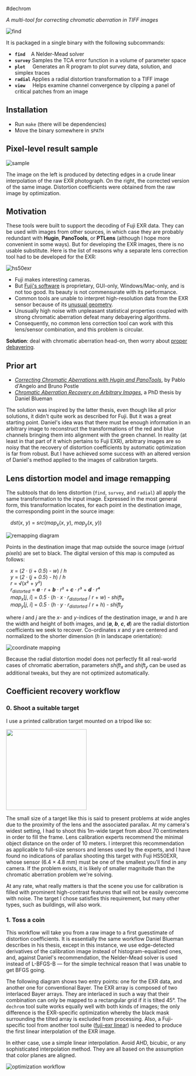 #dechrom

_A multi-tool for correcting chromatic aberration in TIFF images_

![find](doc/images/find.png?raw=true)

It is packaged in a single binary with the following subcommands:

* **`find`** &nbsp;&nbsp; A Nelder-Mead solver
* **`survey`** Samples the TCA error function in a volume of parameter space
* **`plot`** &nbsp;&nbsp;&nbsp; Generates an R program to plot survey data, solution, and simplex traces
* **`radial`** Applies a radial distortion transformation to a TIFF image
* **`view`** &nbsp;&nbsp;&nbsp; Helps examine channel convergence by clipping a panel of critical patches from an image

## Installation


* Run `make` (there will be dependencies)
* Move the binary somewhere in `$PATH`

## Pixel-level result sample
![sample](doc/images/sample.png)

The image on the left is produced by detecting edges in a crude linear interpolation of the raw EXR photograph. On the right, the corrected version of the same image. Distortion coefficients were obtained from the raw image by optimization.


## Motivation

These tools were built to support the decoding of Fuji EXR data. They can be
used with images from other sources, in which case they are probably redundant
with **Hugin**, **PanoTools**, or **PTLens** (although I hope more convenient
in some ways). But for developing the EXR images, there is no usable
substitute. Here is the list of reasons why a separate lens correction tool had
to be developed for the EXR:

![hs50exr](doc/images/hs50exr-small.png?raw=true)

* Fuji makes interesting cameras.
* But [Fuji's software](https://silkypix.isl.co.jp/en/) is proprietary, GUI-only, Windows/Mac-only, and is not too good. Its beauty is not commensurate with its performance.
* Common tools are unable to interpret high-resolution data from the EXR sensor because of its [unusual geometry](doc/images/fuji-cfm.png).
* Unusually high noise with unpleasant statistical properties coupled with strong chromatic aberration defeat many debayering algorithms.
* Consequently, no common lens correction tool can work with this lens/sensor combination, and this problem is circular.

**Solution**: deal with chromatic aberration head-on, then worry about [proper debayering](https://github.com/selkovjr/fuji-exr).

## Prior art

* [*Correcting Chromatic Aberrations with Hugin and PanoTools*](http://hugin.sourceforge.net/tutorials/tca/en.shtml), by Pablo d'Angelo and Bruno Postle
* [*Chromatic Aberration Recovery on Arbitrary Images*](http://www.cs.bris.ac.uk/Publications/Papers/2001510.pdf), a PhD thesis by Daniel Blueman

The solution was inspired by the latter thesis, even though like all prior
solutions, it didn't quite work as described for Fuji. But it was a great
starting point. Daniel's idea was that there must be enough information in an
arbitrary image to reconstruct the transformations of the red and blue channels
bringing them into alignment with the green channel. In reality (at least in
that part of it which pertains to Fuji EXR), arbitrary images are so noisy that
the recovery of distortion coefficients by automatic optimization is far from
robust. But I have achieved some success with an altered version of Daniel's
method applied to the images of calibration targets.

## Lens distortion model and image remapping

The subtools that do lens distortion (`find`, `survey`, and `radial`) all apply
the same transformation to the input image. Expressed in the most general form,
this transformation locates, for each point in the destination image, the
corresponding point in the source image:

&nbsp;&nbsp;  *dst*(*x*, *y*) = *src*(*map<sub>x</sub>*(*x*, *y*), *map<sub>y</sub>*(*x*, *y*))

![remapping diagram](doc/images/remapping.png)

Points in the destination image that map outside the source image (_virtual
pixels_) are set to black. The digital version of this map is computed as
follows:

&nbsp;&nbsp;  *x* = (*2* · (*i* + *0.5*) - *w*) / *h* <br>
&nbsp;&nbsp;  *y* = (*2* · (*j* + *0.5*) - *h*) / *h* <br>
&nbsp;&nbsp;  *r* = √(*x*² + *y*²) <br>
&nbsp;&nbsp;  *r<sub>distorted</sub>* = ***a*** · *r* + ***b*** · *r*² + ***c*** · *r*³ +  ***d*** · *r*⁴ <br>
&nbsp;&nbsp;  *map<sub>x</sub>*[*j*, *i*] = *0.5* · (*h* · *x* · *r<sub>distorted</sub>* / *r* + *w*) - *shift<sub>x</sub>* <br>
&nbsp;&nbsp;  *map<sub>y</sub>*[*j*, *i*] = *0.5* · (*h* · *y* · *r<sub>distorted</sub>* / *r* + *h*) - *shift<sub>y</sub>*

where *i* and *j* are the *x*- and *y*-indices of the destination image, *w* and *h* are the width and height of both images, and (***a***, ***b***, ***c***, ***d***) are the radial distortion coefficients we seek to recover. Co-ordinates *x* and *y* are centered and normalized to the shorter dimension (*h* in landscape orientation):

![coordinate mapping](doc/images/radius-mapping.png)

Because the radial distortion model does not perfectly fit all real-world cases
of chromatic aberration, parameters *shift<sub>x</sub>* and *shift<sub>y</sub>*
can be used as additional tweaks, but they are not optimized automatically.


## Coefficient recovery workflow

### 0. Shoot a suitable target

I use a printed calibration target mounted on a tripod like so:

<img src="doc/images/target.jpeg" width="220">

The small size of a target like this is said to present problems at wide angles
due to the proximity of the lens and the associated parallax. At my camera's
widest setting, I had to shoot this 1m-wide target from about 70 centimeters in
order to fill the frame. Lens calibration experts recommend the minimal object
distance on the order of 10 meters. I interpret this recommendation as
applicable to full-size sensors and lenses used by the experts, and I have
found no indications of parallax shooting this target with Fuji HS50EXR, whose
sensor (6.4 × 4.8 mm) must be one of the smallest you'll find in any camera. If
the problem exists, it is likely of smaller magnitude than the chromatic
aberration problem we're solving.

At any rate, what really matters is that the scene you use for calibration is
filled with prominent high-contrast features that will not be easily overcome
with noise. The target I chose satisfies this requirement, but many other
types, such as buildings, will also work.

### 1. Toss a coin

This workflow will take you from a raw image to a first guesstimate of
distortion coefficients. It is essentially the same workflow Daniel Blueman
describes in his thesis, except in this instance, we use edge-detected
derivatives of the calibration image instead of histogram-equalized ones, and,
against Daniel's recommendation, the Nelder-Mead solver is used instead of
L-BFGS-B &mdash; for the simple technical reason that I was unable to get BFGS
going.

The following diagram shows two entry points: one for the EXR data, and another
one for conventional Bayer. The EXR array is composed of two interlaced Bayer
arrays. They are interlaced in such a way that their combination can only be
mapped to a rectangular grid if it is tilted 45°. The `dechrom` tool suite
works equally well with both kinds of images; the only difference is the
EXR-specific optimization whereby the black mask surrounding the tilted array
is excluded from processing. Also, a Fuji-specific tool from another tool suite
([fuji-exr linear](https://github.com/selkovjr/fuji-exr)) is needed to produce
the first linear interpolation of the EXR image.

In either case, use a simple linear interpolation. Avoid AHD, bicubic, or any
sophisticated interpolation method. They are all based on the assumption that
color planes are aligned.


![optimization workflow](doc/images/optimization-workflow.png)
